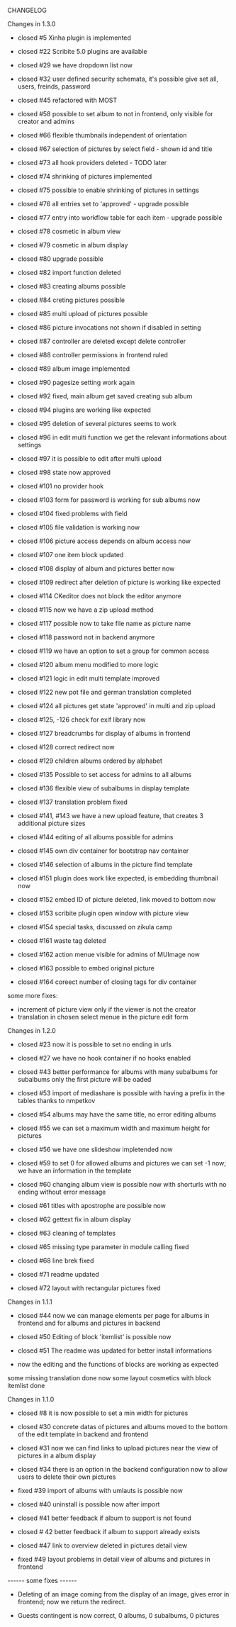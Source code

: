 CHANGELOG


Changes in 1.3.0

- closed #5 Xinha plugin is implemented

- closed #22 Scribite 5.0 plugins are available

- closed #29 we have dropdown list now

- closed #32 user defined security schemata, it's possible give set all, users, freinds, password

- closed #45 refactored with MOST

- closed #58 possible to set album to not in frontend, only visible for creator and admins

- closed #66 flexible thumbnails independent of orientation

- closed #67 selection of pictures by select field - shown id and title

- closed #73 all hook providers deleted - TODO later

- closed #74 shrinking of pictures implemented

- closed #75 possible to enable shrinking of pictures in settings

- closed #76 all entries set to 'approved' - upgrade possible

- closed #77 entry into workflow table for each item - upgrade possible

- closed #78 cosmetic in album view

- closed #79 cosmetic in album display

- closed #80 upgrade possible

- closed #82 import function deleted

- closed #83 creating albums possible

- closed #84 creting pictures possible

- closed #85 multi upload of pictures possible

- closed #86 picture invocations not shown if disabled in setting

- closed #87 controller are deleted except delete controller

- closed #88 controller permissions in frontend ruled

- closed #89 album image implemented

- closed #90 pagesize setting work again

- closed #92 fixed, main album get saved creating sub album

- closed #94 plugins are working like expected

- closed #95 deletion of several pictures seems to work

- closed #96 in edit multi function we get the relevant informations about settings

- closed #97 it is possible to edit after multi upload

- closed #98 state now approved

- closed #101 no provider hook

- closed #103 form for password is working for sub albums now

- closed #104 fixed problems with field

- closed #105 file validation is working now

- closed #106 picture access depends on album access now

- closed #107 one item block updated

- closed #108 display of album and pictures better now

- closed #109 redirect after deletion of picture is working like expected

- closed #114 CKeditor does not block the editor anymore

- closed #115 now we have a zip upload method

- closed #117 possible now to take file name as picture name

- closed #118 password not in backend anymore

- closed #119 we have an option to set a group for common access

- closed #120 album menu modified to more logic

- closed #121 logic in edit multi template improved

- closed #122 new pot file and german translation completed

- closed #124 all pictures get state 'approved' in multi and zip upload

- closed #125, -126 check for exif library now

- closed #127 breadcrumbs for display of albums in frontend

- closed #128 correct redirect now

- closed #129 children albums ordered by alphabet

- closed #135 Possible to set access for admins to all albums

- closed #136 flexible view of subalbums in display template

- closed #137 translation problem fixed

- closed #141, #143 we have a new upload feature, that creates 3 additional picture sizes

- closed #144 editing of all albums possible for admins

- closed #145 own div container for bootstrap nav container

- closed #146 selection of albums in the picture find template 

- closed #151 plugin does work like expected, is embedding thumbnail now

- closed #152 embed ID of picture deleted, link moved to bottom now

- closed #153 scribite plugin open window with picture view

- closed #154 special tasks, discussed on zikula camp

- closed #161 waste </div> tag deleted

- closed #162 action menue visible for admins of MUImage now

- closed #163 possible to embed original picture

- closed #164 coreect number of closing tags for div container

some more fixes:

- increment of picture view only if the viewer is not the creator
- translation in chosen select menue in the picture edit form


Changes in 1.2.0

- closed #23 now it is possible to set no ending in urls

- closed #27 we have no hook container if no hooks enabled

- closed #43 better performance for albums with many subalbums
             for subalbums only the first picture will be oaded
             
- closed #53 import of mediashare is possible with having a prefix in the tables
             thanks to nmpetkov
             
- closed #54 albums may have the same title, no error editing albums

- closed #55 we can set a maximum width and maximum height for pictures

- closed #56 we have one slideshow impletended now

- closed #59 to set 0 for allowed albums and pictures we can set -1 now;
             we have an information in the template
             
- closed #60 changing album view is possible now with shorturls with no ending
             without error message 

- closed #61 titles with apostrophe are possible now

- closed #62 gettext fix in album display

- closed #63 cleaning of templates

- closed #65 missing type parameter in module calling fixed

- closed #68 line brek fixed

- closed #71 readme updated

- closed #72 layout with rectangular pictures fixed 

Changes in 1.1.1

- closed #44 now we can manage elements per page for albums in frontend
  and for albums and pictures in backend
  
- closed #50 Editing of block 'itemlist' is possible now

- closed #51 The readme was updated for better install informations
  
- now the editing and the functions of blocks are working as expected
  
some missing translation done now
some layout cosmetics with block itemlist done

Changes in 1.1.0
  
- closed #8 it is now possible to set a min width for pictures

- closed #30 concrete datas of pictures and albums moved to the bottom of the edit template
  in backend and frontend
  
- closed #31 now we can find links to upload pictures near the view of pictures in
  a album display 
  
- closed #34 there is an option in the backend configuration now to allow users to 
  delete their own pictures
  
- fixed #39 import of albums with umlauts is possible now

- closed #40 uninstall is possible now after import

- closed #41 better feedback if album to support is not found

- closed # 42 better feedback if album to support already exists

- closed #47 link to overview deleted in pictures detail view

- fixed #49 layout problems in detail view of albums and pictures in frontend 
  
  
------ some fixes ------

- Deleting of an image coming from the display of an image,
  gives error in frontend; now we return the redirect.
  
- Guests contingent is now correct, 0 albums, 0 subalbums, 0 pictures